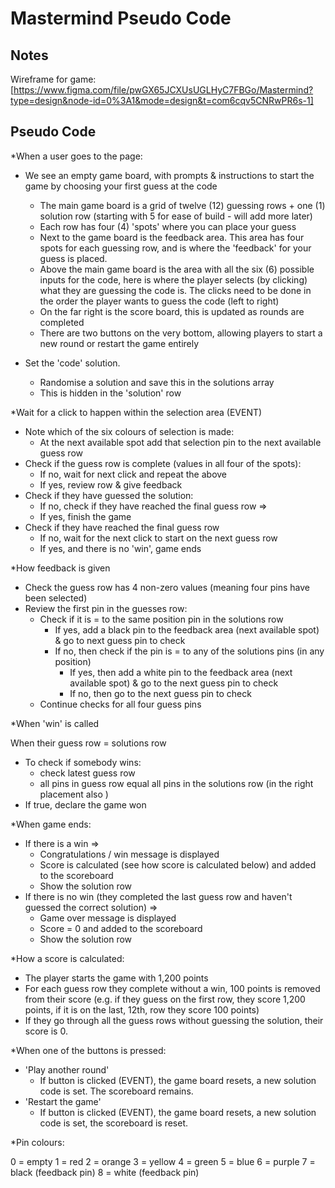 # Mastermind Pseudo Code

## Notes

Wireframe for game: [https://www.figma.com/file/pwGX65JCXUsUGLHyC7FBGo/Mastermind?type=design&node-id=0%3A1&mode=design&t=com6cqv5CNRwPR6s-1]

## Pseudo Code

\*When a user goes to the page:

-   We see an empty game board, with prompts & instructions to start the game by choosing your first guess at the code

    -   The main game board is a grid of twelve (12) guessing rows + one (1) solution row (starting with 5 for ease of build - will add more later)
    -   Each row has four (4) 'spots' where you can place your guess
    -   Next to the game board is the feedback area. This area has four spots for each guessing row, and is where the 'feedback' for your guess is placed.
    -   Above the main game board is the area with all the six (6) possible inputs for the code, here is where the player selects (by clicking) what they are guessing the code is. The clicks need to be done in the order the player wants to guess the code (left to right)
    -   On the far right is the score board, this is updated as rounds are completed
    -   There are two buttons on the very bottom, allowing players to start a new round or restart the game entirely

-   Set the 'code' solution.
    -   Randomise a solution and save this in the solutions array
    -   This is hidden in the 'solution' row

\*Wait for a click to happen within the selection area (EVENT)

-   Note which of the six colours of selection is made:
    -   At the next available spot add that selection pin to the next available guess row
-   Check if the guess row is complete (values in all four of the spots):
    -   If no, wait for next click and repeat the above
    -   If yes, review row & give feedback
-   Check if they have guessed the solution:
    -   If no, check if they have reached the final guess row =>
    -   If yes, finish the game
-   Check if they have reached the final guess row
    -   If no, wait for the next click to start on the next guess row
    -   If yes, and there is no 'win', game ends

\*How feedback is given

-   Check the guess row has 4 non-zero values (meaning four pins have been selected)
-   Review the first pin in the guesses row:
    -   Check if it is = to the same position pin in the solutions row
        -   If yes, add a black pin to the feedback area (next available spot) & go to next guess pin to check
        -   If no, then check if the pin is = to any of the solutions pins (in any position)
            -   If yes, then add a white pin to the feedback area (next available spot) & go to the next guess pin to check
            -   If no, then go to the next guess pin to check
    -   Continue checks for all four guess pins

\*When 'win' is called

When their guess row = solutions row

-   To check if somebody wins:
    -   check latest guess row
    -   all pins in guess row equal all pins in the solutions row (in the right placement also )
-   If true, declare the game won

\*When game ends:

-   If there is a win =>
    -   Congratulations / win message is displayed
    -   Score is calculated (see how score is calculated below) and added to the scoreboard
    -   Show the solution row
-   If there is no win (they completed the last guess row and haven't guessed the correct solution) =>
    -   Game over message is displayed
    -   Score = 0 and added to the scoreboard
    -   Show the solution row

\*How a score is calculated:

-   The player starts the game with 1,200 points
-   For each guess row they complete without a win, 100 points is removed from their score (e.g. if they guess on the first row, they score 1,200 points, if it is on the last, 12th, row they score 100 points)
-   If they go through all the guess rows without guessing the solution, their score is 0.

\*When one of the buttons is pressed:

-   'Play another round'
    -   If button is clicked (EVENT), the game board resets, a new solution code is set. The scoreboard remains.
-   'Restart the game'
    -   If button is clicked (EVENT), the game board resets, a new solution code is set, the scoreboard is reset.

\*Pin colours:

0 = empty
1 = red
2 = orange
3 = yellow
4 = green
5 = blue
6 = purple
7 = black (feedback pin)
8 = white (feedback pin)
